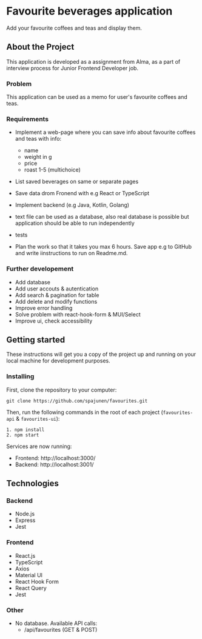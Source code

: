 # Favourite beverages application

Add your favourite coffees and teas and display them.

## About the Project

This application is developed as a assignment from Alma, as a part of interview process for Junior Frontend Developer job.

### Problem

This application can be used as a memo for user's favourite coffees and teas.

### Requirements

- Implement a web-page where you can save info about favourite coffees and teas with info:
  - name
  - weight in g
  - price
  - roast 1-5 (multichoice)

- List saved beverages on same or separate pages
- Save data drom Fronend with e.g React or TypeScript
- Implement backend (e.g Java, Kotlin, Golang)
- text file can be used as a database, also real database is possible but application should be able to run independently
- tests

- Plan the work so that it takes you max 6 hours. Save app e.g to GitHub and write iinstructions to run on Readme.md.

### Further developement

- Add database
- Add user accouts & autentication
- Add search & pagination for table
- Add delete and modify functions
- Improve error handling
- Solve problem with react-hook-form & MUI/Select
- Improve ui, check accessibility

## Getting started

These instructions will get you a copy of the project up and running on your local machine for development purposes.

### Installing

First, clone the repository to your computer:
```
git clone https://github.com/spajunen/favourites.git
```
Then, run the following commands in the root of each project (```favourites-api``` & ```favourites-ui```):
```
1. npm install
2. npm start
```
Services are now running:
- Frontend: http://localhost:3000/
- Backend: http://localhost:3001/

## Technologies

### Backend
- Node.js
- Express
- Jest

### Frontend
- React.js
- TypeScript
- Axios
- Material UI
- React Hook Form
- React Query
- Jest

### Other
- No database. Available API calls: 
  - /api/favourites (GET & POST)

